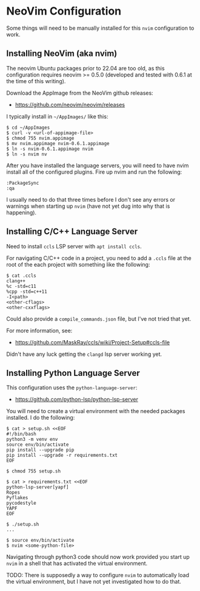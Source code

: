 NeoVim Configuration
====================

Some things will need to be manually installed for this `nvim` configuration to
work.

Installing NeoVim (aka nvim)
----------------------------

The neovim Ubuntu packages prior to 22.04 are too old, as this configuration
requires neovim >= 0.5.0 (developed and tested with 0.6.1 at the time of this
writing).

Download the AppImage from the NeoVim github releases:

* https://github.com/neovim/neovim/releases

I typically install in `~/AppImages/` like this:

    $ cd ~/AppImages
    $ curl -v <url-of-appimage-file>
    $ chmod 755 nvim.appimage
    $ mv nvim.appimage nvim-0.6.1.appimage
    $ ln -s nvim-0.6.1.appimage nvim
    $ ln -s nvim nv

After you have installed the language servers, you will need to have nvim
install all of the configured plugins. Fire up nvim and run the following:

    :PackageSync
    :qa

I usually need to do that three times before I don't see any errors or warnings
when starting up `nvim` (have not yet dug into why that is happening).

Installing C/C++ Language Server
--------------------------------

Need to install `ccls` LSP server with `apt install ccls`.

For navigating C/C++ code in a project, you need to add a `.ccls` file at the
root of the each project with something like the following:

    $ cat .ccls
    clang++
    %c -std=c11
    %cpp -std=c++11
    -I<path>
    <other-cflags>
    <other-cxxflags>

Could also provide a `compile_commands.json` file, but I've not tried that yet.

For more information, see:

* https://github.com/MaskRay/ccls/wiki/Project-Setup#ccls-file

Didn't have any luck getting the `clangd` lsp server working yet.

Installing Python Language Server
---------------------------------

This configuration uses the `python-language-server`:

* https://github.com/python-lsp/python-lsp-server

You will need to create a virtual environment with the needed packages
installed. I do the following:

    $ cat > setup.sh <<EOF
    #!/bin/bash
    python3 -m venv env
    source env/bin/activate
    pip install --upgrade pip
    pip install --upgrade -r requirements.txt
    EOF

    $ chmod 755 setup.sh

    $ cat > requirements.txt <<EOF
    python-lsp-server[yapf]
    Ropes
    Pyflakes
    pycodestyle
    YAPF
    EOF

    $ ./setup.sh
    ...

    $ source env/bin/activate
    $ nvim <some-python-file>

Navigating through python3 code should now work provided you start up `nvim`
in a shell that has activated the virtual environment.

TODO: There is supposedly a way to configure `nvim` to automatically load the
virtual environment, but I have not yet investigated how to do that.
